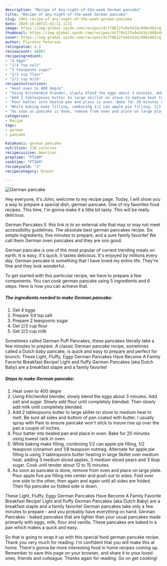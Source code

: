 ```yaml
---
description: "Recipe of Any-night-of-the-week German pancake"
title: "Recipe of Any-night-of-the-week German pancake"
slug: 1961-recipe-of-any-night-of-the-week-german-pancake
date: 2020-10-08T21:42:11.117Z
image: https://img-global.cpcdn.com/recipes/dcf70b12fa9e5416/680x482cq70/german-pancake-recipe-main-photo.jpg
thumbnail: https://img-global.cpcdn.com/recipes/dcf70b12fa9e5416/680x482cq70/german-pancake-recipe-main-photo.jpg
cover: https://img-global.cpcdn.com/recipes/dcf70b12fa9e5416/680x482cq70/german-pancake-recipe-main-photo.jpg
author: Florence Peterson
ratingvalue: 4.3
reviewcount: 40807
recipeingredient:
- "4 eggs"
- "1/4 tsp salt"
- "2 teaspoons sugar"
- "2/3 cup flour"
- "2/3 cup milk"
recipeinstructions:
- "Heat oven to 400 degre"
- "Using KitchenAid blender, slowly blend the eggs about 3 minutes. Add salt and sugar. Slowly add flour until completely blended. Then slowly add milk until completely blended."
- "Add 2 tablespoons butter to large skillet on stove to medium heat to melt. Be sure all sides and bottom of pan coated with butter. I usually spray with Pam to ensure pancake won&#39;t stick to insure rise up over the pan a couple of inches."
- "Pour batter into heated pan and place in oven. Bake for 20 minutes using lowest rack in oven."
- "While baking make filling, combining 1/2 can apple pie filling, 1/2 teaspoon cinnamon and 1/8 teaspoon nutmeg. Alternate for apple pie filling is using 3 tablespoons butter heating in large Skillet over medium heat. adding 3 medium sliced apples, 3 medium sliced pears and 3 tbsp sugar. Cook until tender about 12 to 15 minutes."
- "As soon as pancake is done, remove from oven and place on large plate. Pour apple five pie filling into center and push out to sides. Fold over one side to the other, then again and again until all sides are folded. Then flip pancake so folded side is down."
categories:
- Recipe
tags:
- german
- pancake

katakunci: german pancake 
nutrition: 218 calories
recipecuisine: American
preptime: "PT28M"
cooktime: "PT36M"
recipeyield: "3"
recipecategory: Dinner

---
```



![German pancake](https://img-global.cpcdn.com/recipes/dcf70b12fa9e5416/680x482cq70/german-pancake-recipe-main-photo.jpg)

Hey everyone, it's John, welcome to my recipe page. Today, I will show you a way to prepare a special dish, german pancake. One of my favorites food recipes. This time, I'm gonna make it a little bit tasty. This will be really delicious.

German Pancakes II. this link is to an external site that may or may not meet accessibility guidelines. The absolute best german pancakes recipe. Six simple ingredients, five minutes to prepare, and a sure family favorite! We call them German oven pancakes and they are soo good.

German pancake is one of the most popular of current trending meals on earth. It is easy, it's quick, it tastes delicious. It's enjoyed by millions every day. German pancake is something that I have loved my entire life. They're fine and they look wonderful.


To get started with this particular recipe, we have to prepare a few components. You can cook german pancake using 5 ingredients and 6 steps. Here is how you can achieve that.

<!--inarticleads1-->

##### The ingredients needed to make German pancake:

1. Get 4 eggs
1. Prepare 1/4 tsp salt
1. Prepare 2 teaspoons sugar
1. Get 2/3 cup flour
1. Get 2/3 cup milk


Sometimes called German Puff Pancakes, these pancakes literally take a few minutes to prepare. A classic German pancake recipe, sometimes called a Dutch baby pancake, is quick and easy to prepare and perfect for brunch. These Light, Fluffy, Eggy German Pancakes Have Become A Family Favorite Breakfast Recipe! Light and fluffy German Pancakes (aka Dutch Baby) are a breakfast staple and a family favorite! 

<!--inarticleads2-->

##### Steps to make German pancake:

1. Heat oven to 400 degre
1. Using KitchenAid blender, slowly blend the eggs about 3 minutes. Add salt and sugar. Slowly add flour until completely blended. Then slowly add milk until completely blended.
1. Add 2 tablespoons butter to large skillet on stove to medium heat to melt. Be sure all sides and bottom of pan coated with butter. I usually spray with Pam to ensure pancake won&#39;t stick to insure rise up over the pan a couple of inches.
1. Pour batter into heated pan and place in oven. Bake for 20 minutes using lowest rack in oven.
1. While baking make filling, combining 1/2 can apple pie filling, 1/2 teaspoon cinnamon and 1/8 teaspoon nutmeg. Alternate for apple pie filling is using 3 tablespoons butter heating in large Skillet over medium heat. adding 3 medium sliced apples, 3 medium sliced pears and 3 tbsp sugar. Cook until tender about 12 to 15 minutes.
1. As soon as pancake is done, remove from oven and place on large plate. Pour apple five pie filling into center and push out to sides. Fold over one side to the other, then again and again until all sides are folded. Then flip pancake so folded side is down.


These Light, Fluffy, Eggy German Pancakes Have Become A Family Favorite Breakfast Recipe! Light and fluffy German Pancakes (aka Dutch Baby) are a breakfast staple and a family favorite! German pancakes take only a few minutes to prepare - and you probably have everything on hand. German Pancakes - baked pancakes that are lighter than your usual pancakes made primarily with eggs, milk, flour and vanilla. These pancakes are baked in a pan which makes a quick and easy. 

So that is going to wrap it up with this special food german pancake recipe. Thank you very much for reading. I'm confident that you will make this at home. There's gonna be more interesting food in home recipes coming up. Remember to save this page on your browser, and share it to your loved ones, friends and colleague. Thanks again for reading. Go on get cooking!
